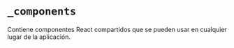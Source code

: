 # `_components`

Contiene componentes React compartidos que se pueden usar en cualquier lugar de la aplicación.